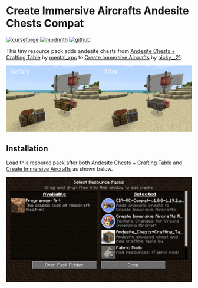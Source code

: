 # Create Immersive Aircrafts Andesite Chests Compat

<a href="https://www.curseforge.com/minecraft/texture-packs/create-immersive-aircrafts-andesite-chests-compat"><img alt="curseforge" height="28" src="https://cdn.jsdelivr.net/npm/@intergrav/devins-badges@2/assets/compact/available/curseforge_vector.svg"></a> <a href="https://www.modrinth.com/resourcepack/create-immersive-aircrafts-andesite-chests-compat"><img alt="modrinth" height="28" src="https://cdn.jsdelivr.net/npm/@intergrav/devins-badges@2/assets/compact/available/modrinth_vector.svg"></a> <a href="https://github.com/kkempfer/Create-Immersive-Aircrafts-Andesite-Chests-Compat"><img alt="github" height="28" src="https://cdn.jsdelivr.net/npm/@intergrav/devins-badges@2/assets/compact/available/github_vector.svg"></a>

This tiny resource pack adds andesite chests from [Andesite Chests + Crafting Table](https://www.curseforge.com/minecraft/texture-packs/andesite-chests-crafting-table) by [mental_xpc](https://www.curseforge.com/members/mental_xpc/projects) to [Create Immersive Aircrafts](https://www.curseforge.com/minecraft/texture-packs/create-immersive-aircrafts-resource-pack) by [nicky__21](https://www.curseforge.com/members/nicky__21/projects).

![Before and after loading the resource pack](./gallery/beforeafter.png)

## Installation

Load this resource pack after both [Andesite Chests + Crafting Table](https://www.curseforge.com/minecraft/texture-packs/andesite-chests-crafting-table) and [Create Immersive Aircrafts](https://www.curseforge.com/minecraft/texture-packs/create-immersive-aircrafts-resource-pack) as shown below.

![Resource packs loading order](./gallery/resourcepacks.png)
